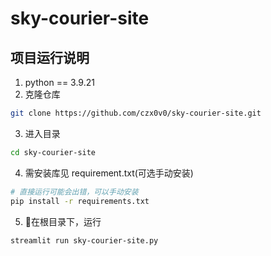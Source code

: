 # sky-courier-site
## 项目运行说明
1. python == 3.9.21 
2. 克隆仓库
```bash
git clone https://github.com/czx0v0/sky-courier-site.git
```
3. 进入目录
```bash
cd sky-courier-site
```
4. 需安装库见 requirement.txt(可选手动安装) 
```bash
# 直接运行可能会出错，可以手动安装
pip install -r requirements.txt
```
5. 🌟在根目录下，运行
```bash
streamlit run sky-courier-site.py
```

